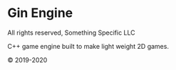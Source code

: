 # Gin Engine

All rights reserved, Something Specific LLC

C++ game engine built to make light weight 2D games.

 © 2019-2020
